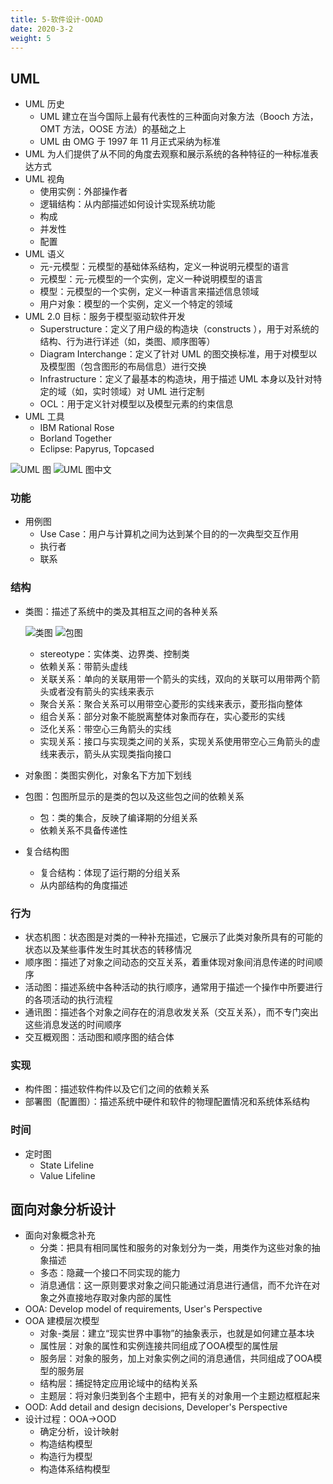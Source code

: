 ```yaml
---
title: 5-软件设计-OOAD
date: 2020-3-2
weight: 5
---
```


## UML

- UML 历史
  - UML 建立在当今国际上最有代表性的三种面向对象方法（Booch 方法，OMT 方法，OOSE 方法）的基础之上
  - UML 由 OMG 于 1997 年 11 月正式采纳为标准
- UML 为人们提供了从不同的角度去观察和展示系统的各种特征的一种标准表达方式
- UML 视角
  - 使用实例：外部操作者
  - 逻辑结构：从内部描述如何设计实现系统功能
  - 构成
  - 并发性
  - 配置
- UML 语义
  - 元-元模型：元模型的基础体系结构，定义一种说明元模型的语言
  - 元模型：元-元模型的一个实例，定义一种说明模型的语言
  - 模型：元模型的一个实例，定义一种语言来描述信息领域
  - 用户对象：模型的一个实例，定义一个特定的领域
- UML 2.0 目标：服务于模型驱动软件开发
  - Superstructure：定义了用户级的构造块（constructs ），用于对系统的结构、行为进行详述（如，类图、顺序图等）
  - Diagram Interchange：定义了针对 UML 的图交换标准，用于对模型以及模型图（包含图形的布局信息）进行交换
  - Infrastructure：定义了最基本的构造块，用于描述 UML 本身以及针对特定的域（如，实时领域）对 UML 进行定制
  - OCL：用于定义针对模型以及模型元素的约束信息
- UML 工具
  - IBM Rational Rose
  - Borland Together
  - Eclipse: Papyrus, Topcased

![UML 图](/images/content/SE-UML.png)
![UML 图中文](/images/content/SE-UML-zh.png)

### 功能

- 用例图
  - Use Case：用户与计算机之间为达到某个目的的一次典型交互作用
  - 执行者
  - 联系

### 结构

- 类图：描述了系统中的类及其相互之间的各种关系

  ![类图](/images/content/SE-class.png)
  ![包图](/images/content/SE-package.png)

  - stereotype：实体类、边界类、控制类
  - 依赖关系：带箭头虚线
  - 关联关系：单向的关联用带一个箭头的实线，双向的关联可以用带两个箭头或者没有箭头的实线来表示
  - 聚合关系：聚合关系可以用带空心菱形的实线来表示，菱形指向整体
  - 组合关系：部分对象不能脱离整体对象而存在，实心菱形的实线
  - 泛化关系：带空心三角箭头的实线
  - 实现关系：接口与实现类之间的关系，实现关系使用带空心三角箭头的虚线来表示，箭头从实现类指向接口

- 对象图：类图实例化，对象名下方加下划线
- 包图：包图所显示的是类的包以及这些包之间的依赖关系
  - 包：类的集合，反映了编译期的分组关系
  - 依赖关系不具备传递性
- 复合结构图
  - 复合结构：体现了运行期的分组关系
  - 从内部结构的角度描述

### 行为

- 状态机图：状态图是对类的一种补充描述，它展示了此类对象所具有的可能的状态以及某些事件发生时其状态的转移情况
- 顺序图：描述了对象之间动态的交互关系，着重体现对象间消息传递的时间顺序
- 活动图：描述系统中各种活动的执行顺序，通常用于描述一个操作中所要进行的各项活动的执行流程
- 通讯图：描述各个对象之间存在的消息收发关系（交互关系），而不专门突出这些消息发送的时间顺序
- 交互概观图：活动图和顺序图的结合体

### 实现

- 构件图：描述软件构件以及它们之间的依赖关系
- 部署图（配置图）：描述系统中硬件和软件的物理配置情况和系统体系结构

### 时间

- 定时图
  - State Lifeline
  - Value Lifeline

## 面向对象分析设计

- 面向对象概念补充
  - 分类：把具有相同属性和服务的对象划分为一类，用类作为这些对象的抽象描述
  - 多态：隐藏一个接口不同实现的能力
  - 消息通信：这一原则要求对象之间只能通过消息进行通信，而不允许在对象之外直接地存取对象内部的属性
- OOA: Develop model of requirements, User's Perspective
- OOA 建模层次模型
  - 对象-类层：建立“现实世界中事物”的抽象表示，也就是如何建立基本块
  - 属性层：对象的属性和实例连接共同组成了OOA模型的属性层
  - 服务层：对象的服务，加上对象实例之间的消息通信，共同组成了OOA模型的服务层
  - 结构层：捕捉特定应用论域中的结构关系
  - 主题层：将对象归类到各个主题中，把有关的对象用一个主题边框框起来
- OOD: Add detail and design decisions, Developer's Perspective
- 设计过程：OOA$\rightarrow$OOD
  - 确定分析，设计映射
  - 构造结构模型
  - 构造行为模型
  - 构造体系结构模型
